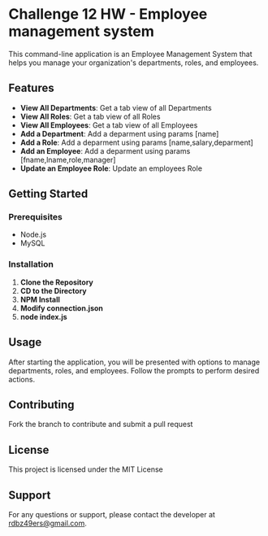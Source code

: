 # Challenge 12 HW - Employee management system

This command-line application is an Employee Management System that helps you manage your organization's departments, roles, and employees.

## Features

- **View All Departments**: Get a tab view of all Departments
- **View All Roles**: Get a tab view of all Roles
- **View All Employees**: Get a tab view of all Employees
- **Add a Department**: Add a deparment using params [name]
- **Add a Role**: Add a deparment using params [name,salary,deparment]
- **Add an Employee**: Add a deparment using params [fname,lname,role,manager]
- **Update an Employee Role**: Update an employees Role

## Getting Started

### Prerequisites
- Node.js
- MySQL

### Installation

1. **Clone the Repository**
2. **CD to the Directory**
3. **NPM Install**
4. **Modify connection.json**
5. **node index.js**

## Usage

After starting the application, you will be presented with options to manage departments, roles, and employees. Follow the prompts to perform desired actions.

## Contributing

Fork the branch to contribute and submit a pull request

## License

This project is licensed under the MIT License

## Support

For any questions or support, please contact the developer at [rdbz49ers@gmail.com](mailto:rdbz49ers@gmail.com).